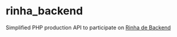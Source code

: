# rinha_backend
Simplified PHP production API to participate on [Rinha de Backend](https://github.com/zanfranceschi/rinha-de-backend-2023-q3)
